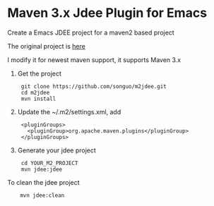 Maven 3.x Jdee Plugin for Emacs
======


Create a Emacs JDEE project for a maven2 based project

The original project is [here](https://code.google.com/p/m2jdee/)

I modify it for newest maven support, it supports Maven 3.x

1. Get the project

        git clone https://github.com/songuo/m2jdee.git
        cd m2jdee
        mvn install
    
2. Update the ~/.m2/settings.xml, add

        <pluginGroups>
          <pluginGroup>org.apache.maven.plugins</pluginGroup>
        </pluginGroups> 
    
3. Generate your jdee project

        cd YOUR_M2_PROJECT
        mvn jdee:jdee 

  To clean the jdee project

        mvn jdee:clean
